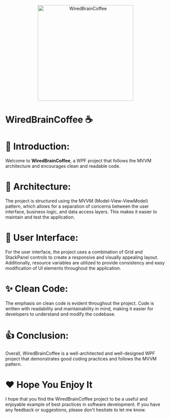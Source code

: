 <p align="center">
  <img src="https://user-images.githubusercontent.com/54862167/64559227-0abc8380-d303-11e9-999e-ccb9e86cf236.png" alt="WiredBrainCoffee" width="300">
</p>

<h1>WiredBrainCoffee ☕ </h1>


# 👋 Introduction:
Welcome to **WiredBrainCoffee**, a WPF project that follows the MVVM architecture and encourages clean and readable code.

# 🧱 Architecture:
The project is structured using the MVVM (Model-View-ViewModel) pattern, which allows for a separation of concerns between the user interface, business logic, and data access layers. This makes it easier to maintain and test the application.

# 🎨 User Interface:
For the user interface, the project uses a combination of Grid and StackPanel controls to create a responsive and visually appealing layout. Additionally, resource variables are utilized to provide consistency and easy modification of UI elements throughout the application.

# ✨ Clean Code:
The emphasis on clean code is evident throughout the project. Code is written with readability and maintainability in mind, making it easier for developers to understand and modify the codebase.

# 👍 Conclusion:
Overall, WiredBrainCoffee is a well-architected and well-designed WPF project that demonstrates good coding practices and follows the MVVM pattern.

# ❤️ Hope You Enjoy It

I hope that you find the WiredBrainCoffee project to be a useful and enjoyable example of best practices in software development. If you have any feedback or suggestions, please don't hesitate to let me know.
<!--
The WiredBrainCoffee project is a software project that simulates an online coffee shop. It utilizes WPF and ASP.Net on the backend, both popular Microsoft technologies.

 # 🏗️ Backend Framework 🗿

The WiredBrainCoffee project's backend is built using WPF and ASP.Net, providing a robust and scalable foundation for the project.

# 💪 SOLID and Clean Architecture Principles

In this project, I made a concerted effort to follow SOLID and clean architecture principles. By adhering to these principles, I was able to create a codebase that is maintainable and scalable. The code is self-documented and readable, making it easy for others to understand and maintain.

# 🧪 MVVM Implementation

To further improve the maintainability and testability of the WPF frontend, I implemented MVVM (Model-View-ViewModel) design pattern. This allowed me to separate the concerns of the application's logic, presentation, and data. By doing so, I was able to improve the scalability and testability of the codebase.

# 📖 Detailed Explanation

The WiredBrainCoffee project is an online coffee shop simulation built using WPF and ASP.Net. The project's backend provides a robust and scalable foundation for the application.

To further improve the codebase's maintainability and scalability, I followed SOLID and clean architecture principles. Additionally, I implemented MVVM design pattern for the WPF frontend. This separated the concerns of the application's logic, presentation, and data, making it easier to test and modify the codebase over time.

# 👍 Conclusion

The WiredBrainCoffee project is an excellent example of how to develop a scalable and maintainable codebase using Microsoft technologies. By following SOLID and clean architecture principles and implementing MVVM, I was able to create a codebase that is well-structured and easy to maintain. I hope you find this project informative and enjoyable to work with.
-->
